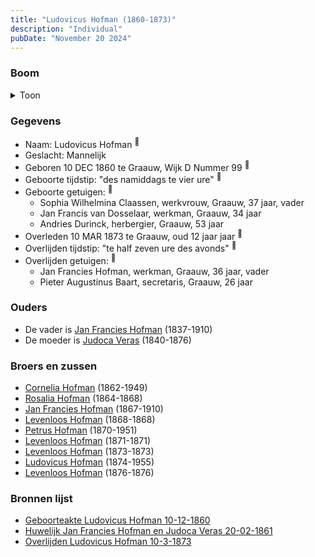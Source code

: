 ```yaml
---
title: "Ludovicus Hofman (1860-1873)"
description: "Individual"
pubDate: "November 20 2024"
---
```


### Boom
<details><summary>Toon</summary>

![test](https://www.plantuml.com/plantuml/svg/ZPBRQW8n48RlynI3NlHAs3KUMX7nqDssqXRfwLQooQZ1R299jYBYkpUUfONYLSBC_yzycKdNUMPzaIlYvb8lc6KvP8pFfzOKMWoCCXQyPTg556fFPb8WS6cvmlqTyuLVGOvvXjRjGywZHUDN2oGNLRbYpi6Q043VM87sOoRvNADpxNREfEvqW98D8JSmshLoPEye3Pc6D21mYGuUpIHdkWJCmLCKHRGEK4veMa_xeVHw8b693RHR6SjMuynuhx3LWVWMXhtNSD0cF5Z6YkM5rCqBfSPCYp6tnhdC1AIj9uRtP0JnNHmTFPiJKI4CP_25bhapIZEWfFs49lHVb5fqDKC3XfzRx6RZ3qAxjKGXf9u6MJM2DEa7NIFUqQI19gPGLd8wyojKoYm3qOOS1bQf71JaW7qE79mX45BL6YN7Ti_XnT-I5xyN43HmMjyLYuZWFXbiIQyVGl2yzDwsKw3dAP0kQX5-xGy0)
</details>

### Gegevens
- Naam: Ludovicus Hofman <sup><a href="../s00409/" style="text-decoration:none" title="Geboorteakte Ludovicus Hofman 10-12-1860">:link:</a></sup>
- Geslacht: Mannelijk
- Geboren 10 DEC 1860 te Graauw, Wijk D Nummer 99 <sup><a href="../s00409/" style="text-decoration:none" title="Geboorteakte Ludovicus Hofman 10-12-1860">:link:</a></sup>
- Geboorte tijdstip: "des namiddags te vier ure" <sup><a href="../s00409/" style="text-decoration:none" title="Geboorteakte Ludovicus Hofman 10-12-1860">:link:</a></sup>
- Geboorte getuigen: <sup><a href="../s00409/" style="text-decoration:none" title="Geboorteakte Ludovicus Hofman 10-12-1860">:link:</a></sup>
  - Sophia Wilhelmina Claassen, werkvrouw, Graauw, 37 jaar, vader
  - Jan Francis van Dosselaar, werkman, Graauw, 34 jaar
  - Andries Durinck, herbergier, Graauw, 53 jaar
- Overleden 10 MAR 1873 te Graauw, oud 12 jaar jaar <sup><a href="../s00418/" style="text-decoration:none" title="Overlijden Ludovicus Hofman 10-3-1873">:link:</a></sup>
- Overlijden tijdstip: "te half zeven ure des avonds" <sup><a href="../s00418/" style="text-decoration:none" title="Overlijden Ludovicus Hofman 10-3-1873">:link:</a></sup>
- Overlijden getuigen: <sup><a href="../s00418/" style="text-decoration:none" title="Overlijden Ludovicus Hofman 10-3-1873">:link:</a></sup>
  - Jan Francies Hofman, werkman, Graauw, 36 jaar, vader
  - Pieter Augustinus Baart, secretaris, Graauw, 26 jaar

### Ouders
- De vader is [Jan Francies Hofman](../i00035/) (1837-1910)
- De moeder is [Judoca Veras](../i00037/) (1840-1876)

### Broers en zussen
- [Cornelia Hofman](../i00244/) (1862-1949)
- [Rosalia Hofman](../i00245/) (1864-1868)
- [Jan Francies Hofman](../i00246/) (1867-1910)
- [Levenloos Hofman](../i00247/) (1868-1868)
- [Petrus Hofman](../i00248/) (1870-1951)
- [Levenloos Hofman](../i00249/) (1871-1871)
- [Levenloos Hofman](../i00250/) (1873-1873)
- [Ludovicus Hofman](../i00251/) (1874-1955)
- [Levenloos Hofman](../i00252/) (1876-1876)

### Bronnen lijst
- [Geboorteakte Ludovicus Hofman 10-12-1860](../s00409/)
- [Huwelijk Jan Francies Hofman en Judoca Veras 20-02-1861](../s00050/)
- [Overlijden Ludovicus Hofman 10-3-1873](../s00418/)